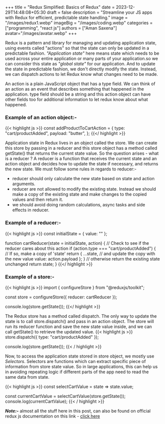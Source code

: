 +++
title = "Redux Simplified: Basics of Redux"
date = 2023-12-29T14:48:08+05:30
draft = false
description = "Streamline your JS apps with Redux for efficient, predictable state handling."
image = "/images/redux1.webp"
imageBig = "/images/coding.webp"
categories = ["programming", "react js"]
authors = ["Aman Saxena"]
avatar="/images/avatar.webp"
+++

Redux is a pattern and library for managing and updating application state, using events called "actions" so that the state can only be updated in a predictable fashion. *"Application state"* here means state which needs to be used across your entire application or many parts of your application.so we can consider this state as *"global state"* for our application. And to update the state in predictable fashion, we don't directly modify the state. Instead, we can dispatch actions to let Redux know what changes need to be made.

An action is a plain JavaScript object that has a type field. We can think of an action as an event that describes something that happened in the application. type field should be a string and this action object can have other fields too for additional information to let redux know about what happened.

### Example of an action object:-
{{< highlight js >}}
const addProductToCartAction = {
  type: "cart/productAdded",
  payload: "butter",
};
{{</ highlight >}}

Application state in Redux lives in an object called the store. We can create this store by passing in a reducer and this store object has a method called getState() that returns the current state value.
So the question arises - what is a reducer ? 
A reducer is a function that receives the current state and an action object and decides how to update the state if necessary, and returns the new state. We must follow some rules in regards to reducer:-
- reducer should only calculate the new state based on state and action arguments.
- reducer are not allowed to modify the existing state. Instead we should make a copy of the existing state and make changes to the copied values and then return it.
- we should avoid doing random calculations, async tasks and side effects in reducer.

### Example of a reducer:-
{{< highlight js >}}
const initialState = { value: "" };

function cartReducer(state = initialState, action) {
  // Check to see if the reducer cares about this action
  if (action.type === "cart/productAdded") {
    // If so, make a copy of 'state'
    return {
      ...state,
      // and update the copy with the new value
      value: action.payload
    };
  }
  // otherwise return the existing state unchanged
  return state;
}
{{</ highlight >}}

### Example of a store:-
{{< highlight js >}}
import { configureStore } from "@reduxjs/toolkit";

const store = configureStore({ reducer: cartReducer });

console.log(store.getState());
{{</ highlight >}}

The Redux store has a method called dispatch. The only way to update the state is to call store.dispatch() and pass in an action object. The store will run its reducer function and save the new state value inside, and we can call getState() to retrieve the updated value.
{{< highlight js >}}
store.dispatch({ type: "cart/productAdded" });

console.log(store.getState());
{{< / highlight >}}

Now, to access the application state stored in store object, we mostly use *Selectors*. Selectors are functions which can extract specific piece of information from store state value. So in large applications, this can help us in avoiding repeating logic if different parts of the app need to read the same data from state.

{{< highlight js >}}
const selectCartValue = state => state.value;

const currentCartValue = selectCartValue(store.getState());
console.log(currentCartValue);
{{< / highlight >}}

***Note:-*** almost all the stuff here in this post, can also be found on official redux js documentation on this link - <a href="https://redux.js.org/tutorials/essentials/part-1-overview-concepts" target="_blank" rel="noopener noreferrer">click here</a>

